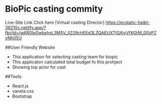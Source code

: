 # BioPic casting commity

Live-Site Link Click here [Virtual casting Director]
https://ecstatic-haibt-39210c.netlify.app/?fbclid=IwAR0lp0wbshsL3M5V_II229chEEd3LZQAEUXTlQXjyVfXGtM_00zPZvNh05U

##User Friendly Website
* This application for selecting casting team for biopic
* This applicaton calculated total budget fo this prohject
* Showing top actor for cast

##Tools
* React.js
* vanela css
* Bootstrap
